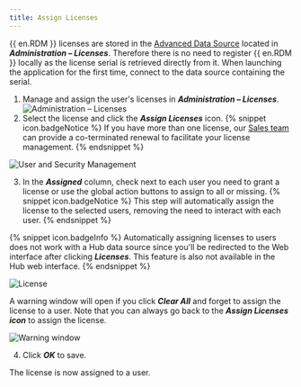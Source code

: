 ```yaml
---
title: Assign Licenses
---
```

{{ en.RDM }} licenses are stored in the [Advanced Data Source](/rdm/windows/data-sources/data-sources-types/advanced-data-sources/) located in ***Administration – Licenses***. Therefore there is no need to register {{ en.RDM }} locally as the license serial is retrieved directly from it. When launching the application for the first time, connect to the data source containing the serial.  

1. Manage and assign the user's licenses in ***Administration – Licenses***.  
![Administration – Licenses](https://webdevolutions.azureedge.net/docs/en/rdm/windows/clip3417.png) 
1. Select the license and click the ***Assign Licenses*** icon. 
{% snippet icon.badgeNotice %} 
If you have more than one license, our [Sales team](mailto:sales@devolutions.net?subject=Co-terminate%20all%20my%20RDM%20licenses) can provide a co-terminated renewal to facilitate your license management. 
{% endsnippet %}
 
![User and Security Management](https://webdevolutions.blob.core.windows.net/docs/en/rdm/windows/RDMWin6032.png) 

3. In the ***Assigned*** column, check next to each user you need to grant a license or use the global action buttons to assign to all or missing. 
{% snippet icon.badgeNotice %} 
This step will automatically assign the license to the selected users, removing the need to interact with each user. 
{% endsnippet %}
 
{% snippet icon.badgeInfo %}
Automatically assigning licenses to users does not work with a Hub data source since you'll be redirected to the Web interface after clicking ***Licenses***. This feature is also not available in the Hub web interface.
{% endsnippet %}  
 
![License](https://webdevolutions.azureedge.net/docs/en/rdm/windows/RdmWin4048.png) 

A warning window will open if you click ***Clear All*** and forget to assign the license to a user. Note that you can always go back to the ***Assign Licenses icon*** to assign the license. 

![Warning window](https://webdevolutions.blob.core.windows.net/docs/en/rdm/windows/RDMWin6033.png) 

4. Click ***OK*** to save. 

The license is now assigned to a user.